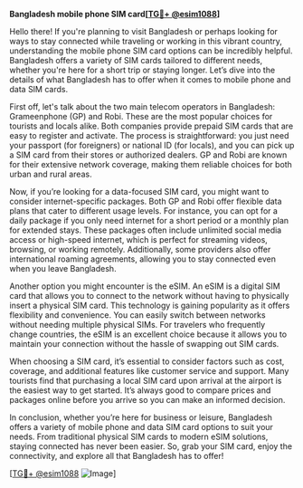 **Bangladesh mobile phone SIM card[[TG💪+ @esim1088](https://t.me/s/esim1088)]**

Hello there! If you're planning to visit Bangladesh or perhaps looking for ways to stay connected while traveling or working in this vibrant country, understanding the mobile phone SIM card options can be incredibly helpful. Bangladesh offers a variety of SIM cards tailored to different needs, whether you're here for a short trip or staying longer. Let’s dive into the details of what Bangladesh has to offer when it comes to mobile phone and data SIM cards.

First off, let's talk about the two main telecom operators in Bangladesh: Grameenphone (GP) and Robi. These are the most popular choices for tourists and locals alike. Both companies provide prepaid SIM cards that are easy to register and activate. The process is straightforward: you just need your passport (for foreigners) or national ID (for locals), and you can pick up a SIM card from their stores or authorized dealers. GP and Robi are known for their extensive network coverage, making them reliable choices for both urban and rural areas.

Now, if you’re looking for a data-focused SIM card, you might want to consider internet-specific packages. Both GP and Robi offer flexible data plans that cater to different usage levels. For instance, you can opt for a daily package if you only need internet for a short period or a monthly plan for extended stays. These packages often include unlimited social media access or high-speed internet, which is perfect for streaming videos, browsing, or working remotely. Additionally, some providers also offer international roaming agreements, allowing you to stay connected even when you leave Bangladesh.

Another option you might encounter is the eSIM. An eSIM is a digital SIM card that allows you to connect to the network without having to physically insert a physical SIM card. This technology is gaining popularity as it offers flexibility and convenience. You can easily switch between networks without needing multiple physical SIMs. For travelers who frequently change countries, the eSIM is an excellent choice because it allows you to maintain your connection without the hassle of swapping out SIM cards.

When choosing a SIM card, it’s essential to consider factors such as cost, coverage, and additional features like customer service and support. Many tourists find that purchasing a local SIM card upon arrival at the airport is the easiest way to get started. It’s always good to compare prices and packages online before you arrive so you can make an informed decision.

In conclusion, whether you’re here for business or leisure, Bangladesh offers a variety of mobile phone and data SIM card options to suit your needs. From traditional physical SIM cards to modern eSIM solutions, staying connected has never been easier. So, grab your SIM card, enjoy the connectivity, and explore all that Bangladesh has to offer!

[[TG💪+ @esim1088](https://t.me/s/esim1088) ![Image](https://i.postimg.cc/Y0z9fWf4/image.png)]